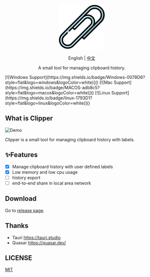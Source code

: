 <div align="center">
    <img height=150 src="https://github.com/a1393323447/clipper/blob/main/app-icon.png" />
</div>
<p align="center">
    <span>English</span>
    <span> | </span>
    <a href="README_CN.md">中文</a>
</p>
<p align="center"><span>A small tool for managing clipboard history.</span></p>
[![Windows Support](https://img.shields.io/badge/Windows-0078D6?style=flat&logo=windows&logoColor=white)]()
[![Mac Support](https://img.shields.io/badge/MACOS-adb8c5?style=flat&logo=macos&logoColor=white)]()
[![Linux Support](https://img.shields.io/badge/linux-1793D1?style=flat&logo=linux&logoColor=white)]()

## What is Clipper

![Demo](./demo.gif)

Clipper is a small tool for managing clipboard history with labels.

## ✨Features

- [x] Manage clipboard history with user defined labels
- [x] Low memory and low cpu usage
- [ ] history export
- [ ] end-to-end share in local area network

## Download

Go to [release page]().

## Thanks
- Tauri https://tauri.studio
- Quasar https://quasar.dev/

## LICENSE

[MIT]()
